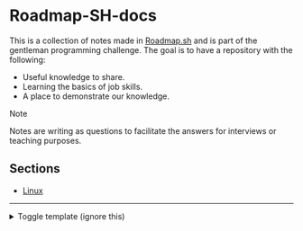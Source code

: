 # Roadmap-SH-docs

This is a collection of notes made in [Roadmap.sh](https://roadmap.sh/) and is part of the gentleman programming challenge. The goal is to have a repository with the following:

- Useful knowledge to share.
- Learning the basics of job skills.
- A place to demonstrate our knowledge.

> [!NOTE]
> Notes are writing as questions to facilitate the answers for interviews or teaching purposes.

## Sections
- [Linux](./Linux/README.md)

---

<details>
<Summary>Toggle template (ignore this)</Summary>

</details>
